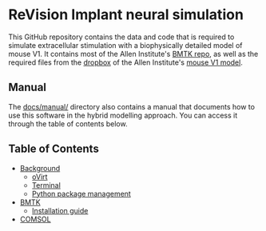 # ReVision Implant neural simulation

This GitHub repository contains the data and code that is required to simulate extracellular stimulation with a biophysically detailed model of mouse V1. It contains most of the Allen Institute's [BMTK repo](https://www.github.com/AllenInstitute/bmtk), as well as the required files from the [dropbox](https://www.dropbox.com/sh/w5u31m3hq6u2x5m/AACpYpeWnm6s_qJDpmgrYgP7a?dl=0) of the Allen Institute's [mouse V1 model](https://portal.brain-map.org/explore/models/mv1-all-layers). 

## Manual

The [docs/manual/](docs/manual/) directory also contains a manual that documents how to use this software in the hybrid modelling approach. You can access it through the table of contents below.

## Table of Contents

- [Background](./docs/manual/background/)
  - [oVirt]()
  - [Terminal](./docs/manual/background/terminal.md)
  - [Python package management](./docs/manual/background/packages.md)
- [BMTK](./docs/manual/bmtk/)
  - [Installation guide](./docs/manual/bmtk/installation.md)
- [COMSOL](./docs/manual/comsol/)
